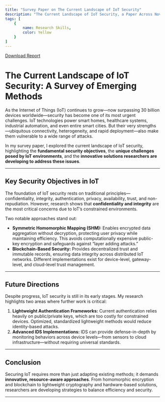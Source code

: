 ```yaml
---
title: "Survey Paper on The Current Landscape of IoT Security"
description: "The Current Landscape of IoT Security, a Paper Across Novel Methods in the Field"
tags: [
    {
        name: Research Skills,
        color: Yellow
    }
]
---
```

<a href="/project-pdfs/SurveyPaper.pdf" target="_blank">Download Report</a>

# The Current Landscape of IoT Security: A Survey of Emerging Methods

As the Internet of Things (IoT) continues to grow—now surpassing 30 billion devices worldwide—security has become one of its most urgent challenges. IoT technologies power smart homes, healthcare systems, industrial automation, and even entire smart cities. But their very strengths—ubiquitous connectivity, heterogeneity, and rapid deployment—also make them vulnerable to a wide range of attacks.

In my survey paper, I explored the current landscape of IoT security, highlighting the **fundamental security objectives**, the **unique challenges posed by IoT environments**, and the **innovative solutions researchers are developing to address these issues**.

---

## Key Security Objectives in IoT

The foundation of IoT security rests on traditional principles—confidentiality, integrity, authentication, privacy, availability, trust, and non-repudiation. However, research shows that **confidentiality and integrity** are the most critical concerns due to IoT’s constrained environments.

Two notable approaches stand out:

* **Symmetric Homomorphic Mapping (SHM):** Enables encrypted data aggregation without decryption, protecting user privacy while maintaining efficiency. This avoids computationally expensive public-key encryption and safeguards against “layer adding attacks.”
* **Blockchain-Based Security:** Provides decentralized trust and immutable records, ensuring data integrity across distributed IoT networks. Different implementations exist for device-level, gateway-level, and cloud-level trust management.

---

## Future Directions

Despite progress, IoT security is still in its early stages. My research highlights two areas where further work is critical:

1. **Lightweight Authentication Frameworks:** Current authentication relies heavily on public/private keys, which are too costly for constrained devices. Optimized, standardized lightweight methods would reduce identity-based attacks.
2. **Advanced IDS Implementations:** IDS can provide defense-in-depth by monitoring behaviors across device levels—from sensors to cloud infrastructure—without requiring universal standards.

---

## Conclusion

Securing IoT requires more than just adapting existing methods; it demands **innovative, resource-aware approaches**. From homomorphic encryption and blockchain to lightweight cryptography and hardware-based solutions, researchers are developing strategies to balance efficiency and security.

---